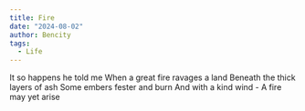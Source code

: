 ```yaml
---
title: Fire
date: "2024-08-02"
author: Bencity
tags:
  - Life
---
```


It so happens he told me
When a great fire ravages a land
Beneath the thick layers of ash
Some embers fester and burn
And with a kind wind -
A fire may yet arise

